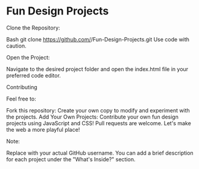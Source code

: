 # Fun Design Projects

Clone the Repository:

Bash
git clone https://github.com/<your-username>/Fun-Design-Projects.git
Use code with caution.

Open the Project:

Navigate to the desired project folder and open the index.html file in your preferred code editor.

Contributing

Feel free to:

Fork this repository: Create your own copy to modify and experiment with the projects.
Add Your Own Projects: Contribute your own fun design projects using JavaScript and CSS! Pull requests are welcome.
Let's make the web a more playful place!

Note:

Replace <your-username> with your actual GitHub username.
You can add a brief description for each project under the "What's Inside?" section.
